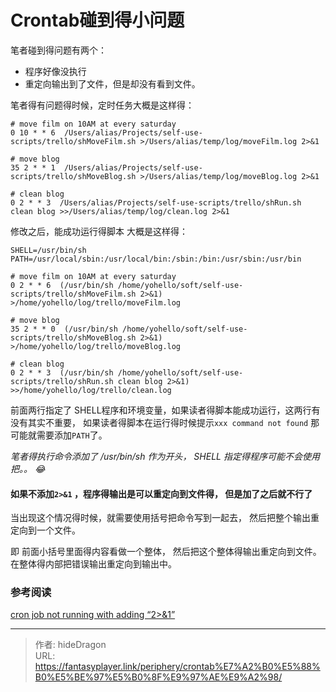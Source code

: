 # Crontab碰到得小问题


笔者碰到得问题有两个：

- 程序好像没执行
- 重定向输出到了文件，但是却没有看到文件。



笔者得有问题得时候，定时任务大概是这样得：

```cron
# move film on 10AM at every saturday
0 10 * * 6  /Users/alias/Projects/self-use-scripts/trello/shMoveFilm.sh >/Users/alias/temp/log/moveFilm.log 2>&1

# move blog
35 2 * * 1  /Users/alias/Projects/self-use-scripts/trello/shMoveBlog.sh >/Users/alias/temp/log/moveBlog.log 2>&1

# clean blog
0 2 * * 3  /Users/alias/Projects/self-use-scripts/trello/shRun.sh clean blog >>/Users/alias/temp/log/clean.log 2>&1
```



修改之后，能成功运行得脚本 大概是这样得：

```cron
SHELL=/usr/bin/sh
PATH=/usr/local/sbin:/usr/local/bin:/sbin:/bin:/usr/sbin:/usr/bin

# move film on 10AM at every saturday
0 2 * * 6  (/usr/bin/sh /home/yohello/soft/self-use-scripts/trello/shMoveFilm.sh 2>&1) >/home/yohello/log/trello/moveFilm.log

# move blog
35 2 * * 0  (/usr/bin/sh /home/yohello/soft/self-use-scripts/trello/shMoveBlog.sh 2>&1) >/home/yohello/log/trello/moveBlog.log

# clean blog
0 2 * * 3  (/usr/bin/sh /home/yohello/soft/self-use-scripts/trello/shRun.sh clean blog 2>&1) >>/home/yohello/log/trello/clean.log
```



前面两行指定了 SHELL程序和环境变量，如果读者得脚本能成功运行，这两行有没有其实不重要， 如果读者得脚本在运行得时候提示`xxx command not found` 那可能就需要添加`PATH`了。

*笔者得执行命令添加了 /usr/bin/sh 作为开头， SHELL 指定得程序可能不会使用把。。 :joy:*

#### 如果不添加`2>&1` ，程序得输出是可以重定向到文件得， 但是加了之后就不行了

当出现这个情况得时候，就需要使用括号把命令写到一起去， 然后把整个输出重定向到一个文件。 

即 前面小括号里面得内容看做一个整体， 然后把这个整体得输出重定向到文件。  在整体得内部把错误输出重定向到输出中。 





### 参考阅读

[cron job not running with adding “2>&1”](https://stackoverflow.com/a/28992897/11226492)



---

> 作者: hideDragon  
> URL: https://fantasyplayer.link/periphery/crontab%E7%A2%B0%E5%88%B0%E5%BE%97%E5%B0%8F%E9%97%AE%E9%A2%98/  

